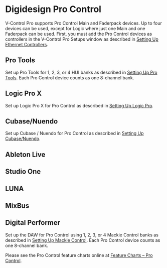 # Digidesign Pro Control

V-Control Pro supports Pro Control Main and Faderpack devices. Up to four devices can be used, except for Logic where just one Main and one Faderpack can be used. First, you must add the Pro Control devices as controllers in the V-Control Pro Setups window as described in [Setting Up Ethernet Controllers](./Ethernet-Controllers.md).

## Pro Tools
Set up Pro Tools for 1, 2, 3, or 4 HUI banks as described in [Setting Up Pro Tools](./pro-tools.md). Each Pro Control device counts as one 8-channel bank.

## Logic Pro X
Set up Logic Pro X for Pro Control as described in [Setting Up Logic Pro](./Logic-Pro-X.md).

## Cubase/Nuendo
Set up Cubase / Nuendo for Pro Control as described in [Setting Up Cubase/Nuendo](./Cubase-Nuendo.md).

## Ableton Live
## Studio One
## LUNA
## MixBus
## Digital Performer

Set up the DAW for Pro Control using 1, 2, 3, or 4 Mackie Control banks as described in [Setting Up Mackie Control](./Mackie-Control-DAWs.md). Each Pro Control device counts as one 8-channel bank.

Please see the Pro Control feature charts online at [Feature Charts – Pro Control](https://neyrinck.com/help-category/v-control-pro-help/).

